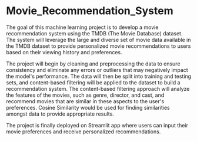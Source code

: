 # Movie_Recommendation_System
The goal of this machine learning project is to develop a movie recommendation system using the TMDB (The Movie Database) dataset. The system will leverage the large and diverse set of movie data available in the TMDB dataset to provide personalized movie recommendations to users based on their viewing history and preferences.

The project will begin by cleaning and preprocessing the data to ensure consistency and eliminate any errors or outliers that may negatively impact the model's performance. The data will then be split into training and testing sets, and content-based filtering will be applied to the dataset to build a recommendation system. The content-based filtering approach will analyze the features of the movies, such as genre, director, and cast, and recommend movies that are similar in these aspects to the user's preferences. Cosine Similarity would be used for finding similarities amongst data to provide appropriate results.

The project is finally deployed on Streamlit app where users can input their movie preferences and receive personalized recommendations.
